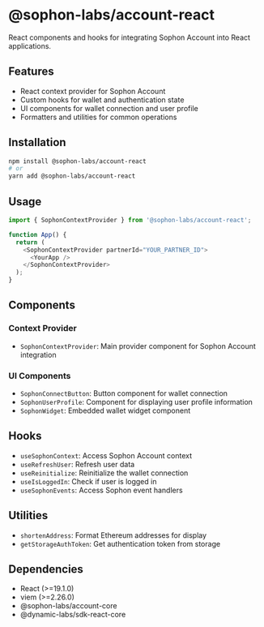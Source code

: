 # @sophon-labs/account-react

React components and hooks for integrating Sophon Account into React applications.

## Features

- React context provider for Sophon Account
- Custom hooks for wallet and authentication state
- UI components for wallet connection and user profile
- Formatters and utilities for common operations

## Installation

```bash
npm install @sophon-labs/account-react
# or
yarn add @sophon-labs/account-react
```

## Usage

```typescript
import { SophonContextProvider } from '@sophon-labs/account-react';

function App() {
  return (
    <SophonContextProvider partnerId="YOUR_PARTNER_ID">
      <YourApp />
    </SophonContextProvider>
  );
}
```

## Components

### Context Provider

- `SophonContextProvider`: Main provider component for Sophon Account integration

### UI Components

- `SophonConnectButton`: Button component for wallet connection
- `SophonUserProfile`: Component for displaying user profile information
- `SophonWidget`: Embedded wallet widget component

## Hooks

- `useSophonContext`: Access Sophon Account context
- `useRefreshUser`: Refresh user data
- `useReinitialize`: Reinitialize the wallet connection
- `useIsLoggedIn`: Check if user is logged in
- `useSophonEvents`: Access Sophon event handlers

## Utilities

- `shortenAddress`: Format Ethereum addresses for display
- `getStorageAuthToken`: Get authentication token from storage

## Dependencies

- React (>=19.1.0)
- viem (>=2.26.0)
- @sophon-labs/account-core
- @dynamic-labs/sdk-react-core
